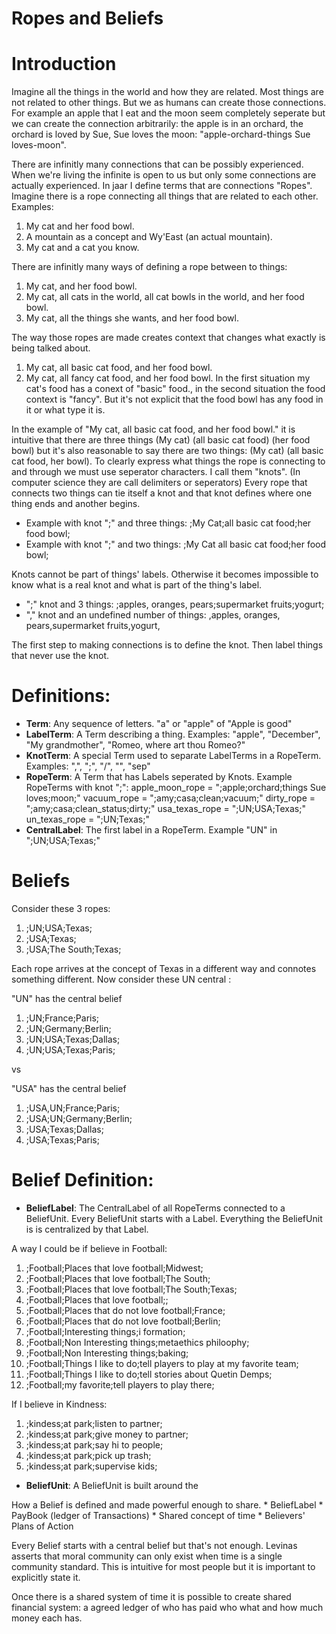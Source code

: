 # Ropes and Beliefs


# Introduction
Imagine all the things in the world and how they are related. Most things are not related to other things. But we as humans can create those connections. For example an apple that I eat and the moon seem completely seperate but we can create the connection arbitrarily: the apple is in an orchard, the orchard is loved by Sue, Sue loves the moon: "apple-orchard-things Sue loves-moon".

There are infinitly many connections that can be possibly experienced. When we're living the infinite is open to us but only some connections are actually experienced. In jaar I define terms that are connections "Ropes". Imagine there is a rope connecting all things that are related to each other. Examples:
1. My cat and her food bowl. 
2. A mountain as a concept and Wy'East (an actual mountain).
3. My cat and a cat you know.

There are infinitly many ways of defining a rope between to things:
1. My cat, and her food bowl. 
2. My cat, all cats in the world, all cat bowls in the world, and her food bowl. 
3. My cat, all the things she wants, and her food bowl.

The way those ropes are made creates context that changes what exactly is being talked about. 
1. My cat, all basic cat food, and her food bowl. 
2. My cat, all fancy cat food, and her food bowl. 
In the first situation my cat's food has a conext of "basic" food., in the second situation the food context is "fancy". But it's not explicit that the food bowl has any food in it or what type it is. 

In the example of "My cat, all basic cat food, and her food bowl." it is intuitive that there are three things (My cat) (all basic cat food) (her food bowl) but it's also reasonable to say there are two things: (My cat) (all basic cat food, her bowl). To clearly express what things the rope is connecting to and through we must use seperator characters. I call them "knots". (In computer science they are call delimiters or seperators) Every rope that connects two things can tie itself a knot and that knot defines where one thing ends and another begins. 
- Example with knot ";" and three things: ;My Cat;all basic cat food;her food bowl;
- Example with knot ";" and two things: ;My Cat all basic cat food;her food bowl;

Knots cannot be part of things' labels. Otherwise it becomes impossible to know what is a real knot and what is part of the thing's label. 
- ";" knot and 3 things: ;apples, oranges, pears;supermarket fruits;yogurt;
- "," knot and an undefined number of things: ,apples, oranges, pears,supermarket fruits,yogurt,

The first step to making connections is to define the knot. Then label things that never use the knot. 

# Definitions: 
- **Term**: Any sequence of letters. "a" or "apple" of "Apple is good"
- **LabelTerm**: A Term describing a thing. Examples: "apple", "December", "My grandmother", "Romeo, where art thou Romeo?" 
- **KnotTerm**: A special Term used to separate LabelTerms in a RopeTerm. Examples: ",", ";", "/", "\", "sep"
- **RopeTerm**: A Term that has Labels seperated by Knots. 
Example RopeTerms with knot ";":
apple_moon_rope = ";apple;orchard;things Sue loves;moon;"
vacuum_rope = ";amy;casa;clean;vacuum;"
dirty_rope = ";amy;casa;clean_status;dirty;"
usa_texas_rope = ";UN;USA;Texas;"
un_texas_rope = ";UN;Texas;"
- **CentralLabel**: The first label in a RopeTerm. Example "UN" in ";UN;USA;Texas;"

# Beliefs
Consider these 3 ropes: 
1. ;UN;USA;Texas; 
2. ;USA;Texas;
3. ;USA;The South;Texas;

Each rope arrives at the concept of Texas in a different way and connotes something different. Now consider these UN central :

"UN" has the central belief
1. ;UN;France;Paris;
2. ;UN;Germany;Berlin;
3. ;UN;USA;Texas;Dallas;
4. ;UN;USA;Texas;Paris;

vs 

"USA" has the central belief
1. ;USA,UN;France;Paris;
2. ;USA;UN;Germany;Berlin;
3. ;USA;Texas;Dallas;
4. ;USA;Texas;Paris;

# Belief Definition: 
- **BeliefLabel**: The CentralLabel of all RopeTerms connected to a BeliefUnit. Every BeliefUnit starts with a Label. Everything the BeliefUnit is is centralized by that Label. 

A way I could be if believe in Football:
1. ;Football;Places that love football;Midwest;
2. ;Football;Places that love football;The South;
3. ;Football;Places that love football;The South;Texas;
4. ;Football;Places that love football;;
5. ;Football;Places that do not love football;France;
6. ;Football;Places that do not love football;Berlin;
7. ;Football;Interesting things;i formation;
8. ;Football;Non Interesting things;metaethics philoophy;
9. ;Football;Non Interesting things;baking;
10. ;Football;Things I like to do;tell players to play at my favorite team;
11. ;Football;Things I like to do;tell stories about Quetin Demps;
12. ;Football;my favorite;tell players to play there;


If I believe in Kindness:
1. ;kindess;at park;listen to partner;
2. ;kindess;at park;give money to partner;
3. ;kindess;at park;say hi to people;
4. ;kindess;at park;pick up trash;
5. ;kindess;at park;supervise kids;


- **BeliefUnit**: A BeliefUnit is built around the  

How a Belief is defined and made powerful enough to share.
    * BeliefLabel
    * PayBook (ledger of Transactions)
    * Shared concept of time
    * Believers' Plans of Action

Every Belief starts with a central belief but that's not enough. Levinas asserts that moral community can only exist when time is a single community standard. This is intuitive for most people but it is important to explicitly state it. 

Once there is a shared system of time it is possible to create shared financial system: a agreed ledger of who has paid who what and how much money each has. 



